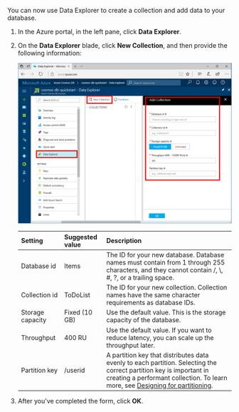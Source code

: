 You can now use Data Explorer to create a collection and add data to your database. 

1. In the Azure portal, in the left pane, click **Data Explorer**. 

2. On the **Data Explorer** blade, click **New Collection**, and then provide the following information:

    ![The Azure portal Data Explorer blade](./media/cosmos-db-create-collection/azure-cosmosdb-data-explorer.png)

    Setting|Suggested value|Description
    ---|---|---
    Database id|Items|The ID for your new database. Database names must contain from 1 through 255 characters, and they cannot contain /, \\, #, ?, or a trailing space.
    Collection id|ToDoList|The ID for your new collection. Collection names have the same character requirements as database IDs.
    Storage capacity| Fixed (10 GB)|Use the default value. This is the storage capacity of the database.
    Throughput|400 RU|Use the default value. If you want to reduce latency, you can scale up the throughput later.
    Partition key|/userid|A partition key that distributes data evenly to each partition. Selecting the correct partition key is important in creating a performant collection. To learn more, see [Designing for partitioning](../articles/cosmos-db/partition-data.md#designing-for-partitioning).    
3. After you've completed the form, click **OK**.